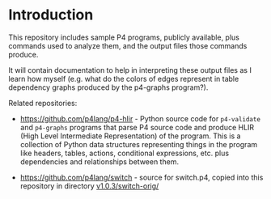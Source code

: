 # Introduction

This repository includes sample P4 programs, publicly available, plus
commands used to analyze them, and the output files those commands
produce.

It will contain documentation to help in interpreting these output
files as I learn how myself (e.g. what do the colors of edges
represent in table dependency graphs produced by the p4-graphs
program?).

Related repositories:

* https://github.com/p4lang/p4-hlir - Python source code for
      `p4-validate` and `p4-graphs` programs that parse P4 source code
      and produce HLIR (High Level Intermediate Representation) of the
      program.  This is a collection of Python data structures
      representing things in the program like headers, tables,
      actions, conditional expressions, etc. plus dependencies and
      relationships between them.

* https://github.com/p4lang/switch - source for switch.p4, copied into
      this repository in directory
      [v1.0.3/switch-orig/](v1.0.3/switch-orig/)
